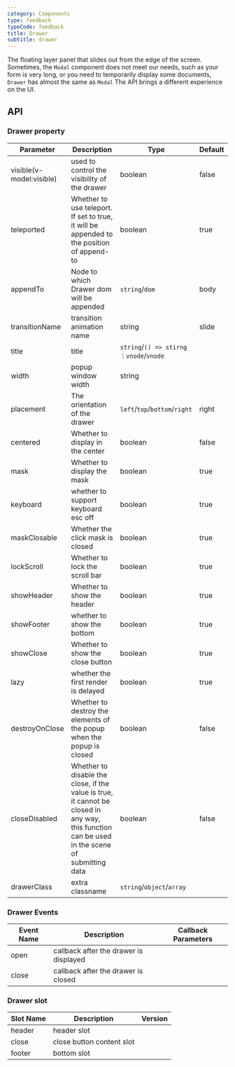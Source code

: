 ```yaml
---
category: Components
type: feedback
typeCode: feedback
title: Drawer
subtitle: drawer
---
```


The floating layer panel that slides out from the edge of the screen. Sometimes, the `Modal` component does not meet our needs, such as your form is very long, or you need to temporarily display some documents, `Drawer` has almost the same as `Modal` The API brings a different experience on the UI.

## API

### Drawer property

| Parameter | Description | Type | Default |
|--------------------------|-------------------------------------------|---------------------------------------|-------|
| visible(v-model:visible) | used to control the visibility of the drawer | boolean | false |
| teleported | Whether to use teleport. If set to true, it will be appended to the position of append-to | boolean | true |
| appendTo | Node to which Drawer dom will be appended | `string`/`dom` | body |
| transitionName | transition animation name | string | slide |
| title | title | `string`/`() => stirng｜vnode`/`vnode` | |
| width | popup window width | string | |
| placement | The orientation of the drawer | `left`/`top`/`bottom`/`right` | right |
| centered | Whether to display in the center | boolean | false |
| mask | Whether to display the mask | boolean | true |
| keyboard | whether to support keyboard esc off | boolean | true |
| maskClosable | Whether the click mask is closed | boolean | true |
| lockScroll | Whether to lock the scroll bar | boolean | true |
| showHeader | Whether to show the header | boolean | true |
| showFooter | whether to show the bottom | boolean | true |
| showClose | Whether to show the close button | boolean | true |
| lazy | whether the first render is delayed | boolean | true |
| destroyOnClose | Whether to destroy the elements of the popup when the popup is closed | boolean | false |
| closeDisabled | Whether to disable the close, if the value is true, it cannot be closed in any way, this function can be used in the scene of submitting data | boolean | false |
| drawerClass | extra classname | `string`/`object`/`array` | |

### Drawer Events

| Event Name | Description | Callback Parameters |
|-------|----------|------|
| open | callback after the drawer is displayed | |
| close | callback after the drawer is closed | |

### Drawer slot

| Slot Name | Description | Version |
|------------|----------|-----|
| header | header slot | |
| close | close button content slot | |
| footer | bottom slot | |
